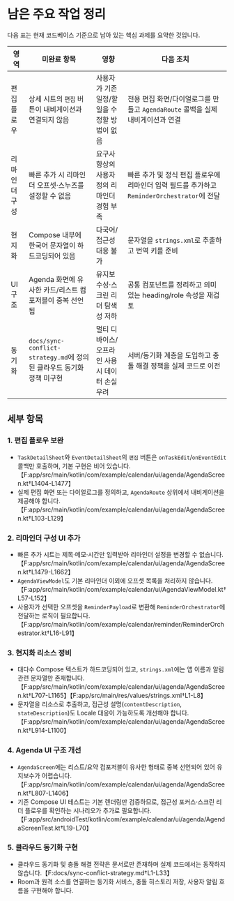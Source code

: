 # 남은 주요 작업 정리

다음 표는 현재 코드베이스 기준으로 남아 있는 핵심 과제를 요약한 것입니다.

| 영역 | 미완료 항목 | 영향 | 다음 조치 |
| --- | --- | --- | --- |
| 편집 플로우 | 상세 시트의 `편집` 버튼이 내비게이션과 연결되지 않음 | 사용자가 기존 일정/할 일을 수정할 방법이 없음 | 전용 편집 화면/다이얼로그를 만들고 `AgendaRoute` 콜백을 실제 내비게이션과 연결 |
| 리마인더 구성 | 빠른 추가 시 리마인더 오프셋·스누즈를 설정할 수 없음 | 요구사항상의 사용자 정의 리마인더 경험 부족 | 빠른 추가 및 정식 편집 플로우에 리마인더 입력 필드를 추가하고 `ReminderOrchestrator`에 전달 |
| 현지화 | Compose 내부에 한국어 문자열이 하드코딩되어 있음 | 다국어/접근성 대응 불가 | 문자열을 `strings.xml`로 추출하고 번역 키를 준비 |
| UI 구조 | Agenda 화면에 유사한 카드/리스트 컴포저블이 중복 선언됨 | 유지보수성·스크린 리더 탐색성 저하 | 공통 컴포넌트를 정리하고 의미 있는 heading/role 속성을 재검토 |
| 동기화 | `docs/sync-conflict-strategy.md`에 정의된 클라우드 동기화 정책 미구현 | 멀티 디바이스/오프라인 사용 시 데이터 손실 우려 | 서버/동기화 계층을 도입하고 충돌 해결 정책을 실제 코드로 이전 |

## 세부 항목

### 1. 편집 플로우 보완
- `TaskDetailSheet`와 `EventDetailSheet`의 `편집` 버튼은 `onTaskEdit`/`onEventEdit` 콜백만 호출하며, 기본 구현은 비어 있습니다.【F:app/src/main/kotlin/com/example/calendar/ui/agenda/AgendaScreen.kt†L1404-L1477】
- 실제 편집 화면 또는 다이얼로그를 정의하고, `AgendaRoute` 상위에서 내비게이션을 제공해야 합니다.【F:app/src/main/kotlin/com/example/calendar/ui/agenda/AgendaScreen.kt†L103-L129】

### 2. 리마인더 구성 UI 추가
- 빠른 추가 시트는 제목·메모·시간만 입력받아 리마인더 설정을 변경할 수 없습니다.【F:app/src/main/kotlin/com/example/calendar/ui/agenda/AgendaScreen.kt†L1479-L1662】
- `AgendaViewModel`도 기본 리마인더 이외에 오프셋 목록을 처리하지 않습니다.【F:app/src/main/kotlin/com/example/calendar/ui/AgendaViewModel.kt†L57-L152】
- 사용자가 선택한 오프셋을 `ReminderPayload`로 변환해 `ReminderOrchestrator`에 전달하는 로직이 필요합니다.【F:app/src/main/kotlin/com/example/calendar/reminder/ReminderOrchestrator.kt†L16-L91】

### 3. 현지화 리소스 정비
- 대다수 Compose 텍스트가 하드코딩되어 있고, `strings.xml`에는 앱 이름과 알림 관련 문자열만 존재합니다.【F:app/src/main/kotlin/com/example/calendar/ui/agenda/AgendaScreen.kt†L707-L1165】【F:app/src/main/res/values/strings.xml†L1-L8】
- 문자열을 리소스로 추출하고, 접근성 설명(`contentDescription`, `stateDescription`)도 Locale 대응이 가능하도록 개선해야 합니다.【F:app/src/main/kotlin/com/example/calendar/ui/agenda/AgendaScreen.kt†L914-L1100】

### 4. Agenda UI 구조 개선
- `AgendaScreen`에는 리스트/요약 컴포저블이 유사한 형태로 중복 선언되어 있어 유지보수가 어렵습니다.【F:app/src/main/kotlin/com/example/calendar/ui/agenda/AgendaScreen.kt†L807-L1406】
- 기존 Compose UI 테스트는 기본 렌더링만 검증하므로, 접근성 포커스·스크린 리더 플로우를 확인하는 시나리오가 추가로 필요합니다.【F:app/src/androidTest/kotlin/com/example/calendar/ui/agenda/AgendaScreenTest.kt†L19-L70】

### 5. 클라우드 동기화 구현
- 클라우드 동기화 및 충돌 해결 전략은 문서로만 존재하며 실제 코드에서는 동작하지 않습니다.【F:docs/sync-conflict-strategy.md†L1-L33】
- Room과 원격 소스를 연결하는 동기화 서비스, 충돌 히스토리 저장, 사용자 알림 흐름을 구현해야 합니다.
